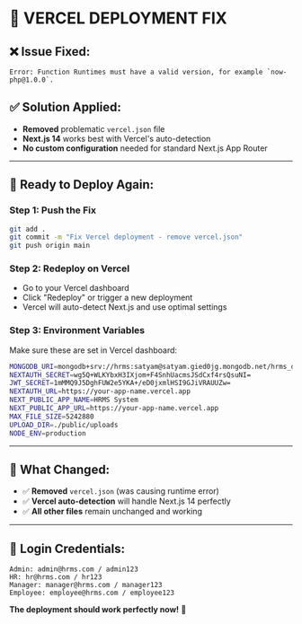 # 🔧 VERCEL DEPLOYMENT FIX

## ❌ **Issue Fixed:**
```
Error: Function Runtimes must have a valid version, for example `now-php@1.0.0`.
```

## ✅ **Solution Applied:**
- **Removed** problematic `vercel.json` file
- **Next.js 14** works best with Vercel's auto-detection
- **No custom configuration** needed for standard Next.js App Router

---

## 🚀 **Ready to Deploy Again:**

### **Step 1: Push the Fix**
```bash
git add .
git commit -m "Fix Vercel deployment - remove vercel.json"
git push origin main
```

### **Step 2: Redeploy on Vercel**
- Go to your Vercel dashboard
- Click "Redeploy" or trigger a new deployment
- Vercel will auto-detect Next.js and use optimal settings

### **Step 3: Environment Variables**
Make sure these are set in Vercel dashboard:

```bash
MONGODB_URI=mongodb+srv://hrms:satyam@satyam.gied0jg.mongodb.net/hrms_db?retryWrites=true&w=majority
NEXTAUTH_SECRET=wg5Q+WLKYbxH3IXjom+F4SnhUacmsJSdCxf4rsQsuNI=
JWT_SECRET=1mMMQ9J5DghFUW2e5YKA+/eD0jxmlHSI9GJiVRAUUZw=
NEXTAUTH_URL=https://your-app-name.vercel.app
NEXT_PUBLIC_APP_NAME=HRMS System
NEXT_PUBLIC_APP_URL=https://your-app-name.vercel.app
MAX_FILE_SIZE=5242880
UPLOAD_DIR=./public/uploads
NODE_ENV=production
```

---

## 🎯 **What Changed:**
- ✅ **Removed** `vercel.json` (was causing runtime error)
- ✅ **Vercel auto-detection** will handle Next.js 14 perfectly
- ✅ **All other files** remain unchanged and working

---

## 🔑 **Login Credentials:**
```
Admin: admin@hrms.com / admin123
HR: hr@hrms.com / hr123
Manager: manager@hrms.com / manager123
Employee: employee@hrms.com / employee123
```

**The deployment should work perfectly now!** 🎉
